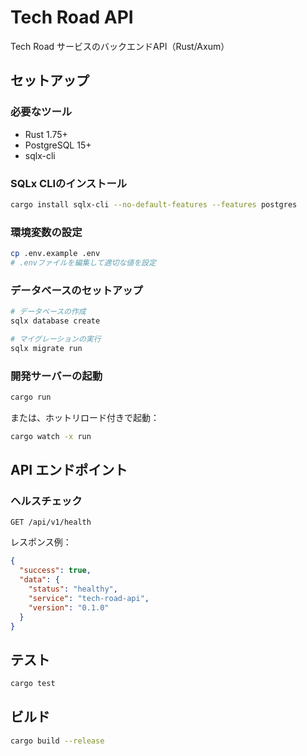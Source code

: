 # Tech Road API

Tech Road サービスのバックエンドAPI（Rust/Axum）

## セットアップ

### 必要なツール

- Rust 1.75+
- PostgreSQL 15+
- sqlx-cli

### SQLx CLIのインストール

```bash
cargo install sqlx-cli --no-default-features --features postgres
```

### 環境変数の設定

```bash
cp .env.example .env
# .envファイルを編集して適切な値を設定
```

### データベースのセットアップ

```bash
# データベースの作成
sqlx database create

# マイグレーションの実行
sqlx migrate run
```

### 開発サーバーの起動

```bash
cargo run
```

または、ホットリロード付きで起動：

```bash
cargo watch -x run
```

## API エンドポイント

### ヘルスチェック

```
GET /api/v1/health
```

レスポンス例：
```json
{
  "success": true,
  "data": {
    "status": "healthy",
    "service": "tech-road-api",
    "version": "0.1.0"
  }
}
```

## テスト

```bash
cargo test
```

## ビルド

```bash
cargo build --release
```